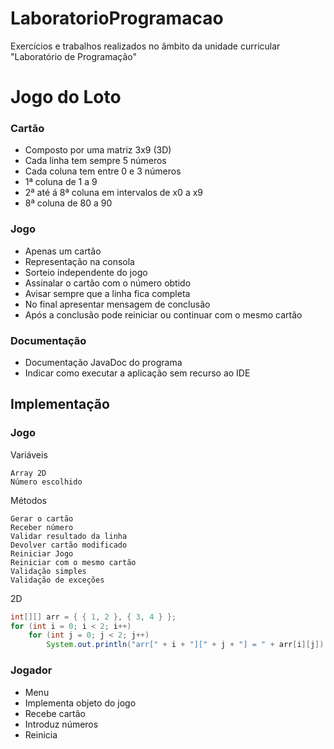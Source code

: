 # LaboratorioProgramacao
Exercícios e trabalhos realizados no âmbito da unidade curricular "Laboratório de Programação"

# Jogo do Loto

### Cartão
* Composto por uma matriz 3x9 (3D)
* Cada linha tem sempre 5 números
* Cada coluna tem entre 0 e 3 números
* 1ª coluna de 1 a 9
* 2ª até á 8ª coluna em intervalos de x0 a x9
* 8ª coluna de 80 a 90

### Jogo
* Apenas um cartão
* Representação na consola
* Sorteio independente do jogo
* Assinalar o cartão com o número obtido
* Avisar sempre que a linha fica completa
* No final apresentar mensagem de conclusão
* Após a conclusão pode reiniciar ou continuar com o mesmo cartão

### Documentação
* Documentação JavaDoc do programa
* Indicar como executar a aplicação sem recurso ao IDE

## Implementação

### Jogo

Variáveis

    Array 2D                                                 
    Número escolhido

Métodos

    Gerar o cartão
    Receber número
    Validar resultado da linha
    Devolver cartão modificado
    Reiniciar Jogo
    Reiniciar com o mesmo cartão
    Validação simples
    Validação de exceções

2D

```java
int[][] arr = { { 1, 2 }, { 3, 4 } };
for (int i = 0; i < 2; i++)
    for (int j = 0; j < 2; j++)
        System.out.println("arr[" + i + "][" + j + "] = " + arr[i][j]);
```

### Jogador
* Menu
* Implementa objeto do jogo
* Recebe cartão
* Introduz números
* Reinicia
